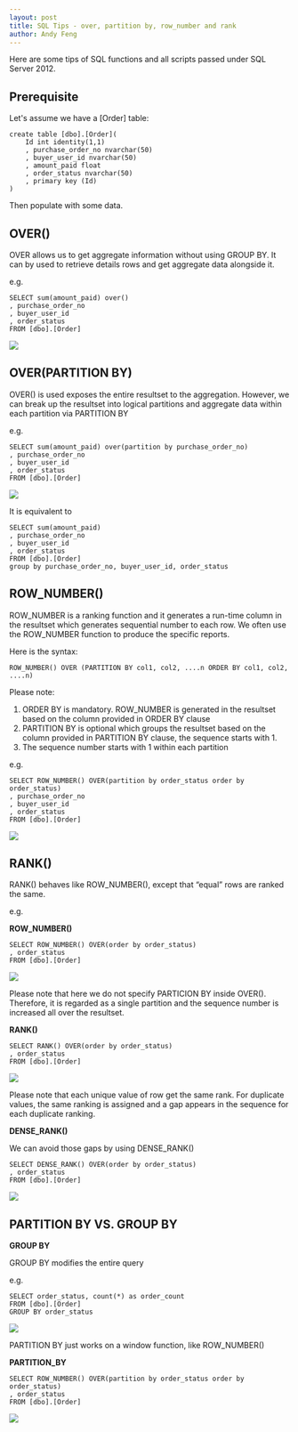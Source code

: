 ```yaml
---
layout: post
title: SQL Tips - over, partition by, row_number and rank
author: Andy Feng
---
```


Here are some tips of SQL functions and  all scripts passed under SQL Server 2012.

## Prerequisite ##

Let's assume we have a [Order] table:

	create table [dbo].[Order](
		Id int identity(1,1)
		, purchase_order_no nvarchar(50)
		, buyer_user_id nvarchar(50)
		, amount_paid float
		, order_status nvarchar(50)
		, primary key (Id)
	)

Then populate with some data.

## OVER() ##

OVER allows us to get aggregate information without using GROUP BY. It can by used to retrieve details rows and get aggregate data alongside it.

e.g.

	SELECT sum(amount_paid) over()
	, purchase_order_no
	, buyer_user_id
	, order_status
	FROM [dbo].[Order]

![](/images/posts/20171017-sql-1.png)

## OVER(PARTITION BY) ##

OVER() is used exposes the entire resultset to the aggregation. However, we can break up the resultset into logical partitions and aggregate data within each partition via PARTITION BY

e.g.

	SELECT sum(amount_paid) over(partition by purchase_order_no)
	, purchase_order_no
	, buyer_user_id
	, order_status
	FROM [dbo].[Order]

![](/images/posts/20171017-sql-2.png)

It is equivalent to

	SELECT sum(amount_paid)
	, purchase_order_no
	, buyer_user_id
	, order_status
	FROM [dbo].[Order]
	group by purchase_order_no, buyer_user_id, order_status

## ROW_NUMBER() ##

ROW_NUMBER is a ranking function and it generates a run-time column in the resultset which generates sequential number to each row. We often use the ROW_NUMBER function to produce the specific reports.

Here is the syntax:

	ROW_NUMBER() OVER (PARTITION BY col1, col2, ....n ORDER BY col1, col2, ....n)

Please note:

1. ORDER BY is mandatory. ROW_NUMBER is generated in the resultset based on the column provided in ORDER BY clause
1. PARTITION BY is optional which groups the resultset based on the column provided in PARTITION BY clause, the sequence starts with 1.
1. The sequence number starts with 1 within each partition

e.g.

	SELECT ROW_NUMBER() OVER(partition by order_status order by order_status)
	, purchase_order_no
	, buyer_user_id
	, order_status
	FROM [dbo].[Order]

![](/images/posts/20171017-sql-3.png)

## RANK() ##

RANK() behaves like ROW_NUMBER(), except that “equal” rows are ranked the same.

e.g.

**ROW_NUMBER()**

	SELECT ROW_NUMBER() OVER(order by order_status)
	, order_status
	FROM [dbo].[Order]

![](/images/posts/20171017-sql-4.png)

Please note that here we do not specify PARTICION BY inside OVER(). Therefore, it is regarded as a single partition and the sequence number is increased all over the resultset.


**RANK()**

	SELECT RANK() OVER(order by order_status)
	, order_status
	FROM [dbo].[Order]

![](/images/posts/20171017-sql-5.png)

Please note that each unique value of row get the same rank. For duplicate values, the same ranking is assigned and a gap appears in the sequence for each duplicate ranking.

**DENSE_RANK()**

We can avoid those gaps by using DENSE_RANK()

	SELECT DENSE_RANK() OVER(order by order_status)
	, order_status
	FROM [dbo].[Order]

![](/images/posts/20171017-sql-6.png)

## PARTITION BY VS. GROUP BY ##

**GROUP BY**

GROUP BY modifies the entire query

e.g.

	SELECT order_status, count(*) as order_count
	FROM [dbo].[Order]
	GROUP BY order_status

![](/images/posts/20171017-sql-7.png)

PARTITION BY just works on a window function, like ROW_NUMBER()

**PARTITION_BY**

	SELECT ROW_NUMBER() OVER(partition by order_status order by order_status)
	, order_status
	FROM [dbo].[Order]

![](/images/posts/20171017-sql-8.png)